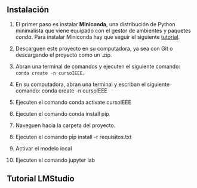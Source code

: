 ## Instalación

1. El primer paso es instalar **Miniconda**, una distribución de Python minimalista que viene equipado con el gestor de ambientes y paquetes *conda*. Para instalar Miniconda hay que seguir el siguiente [tutorial](https://www.anaconda.com/docs/getting-started/miniconda/main). 

2. Descarguen este proyecto en su computadora, ya sea con Git o descargando el proyecto como un .zip.

3. Abran una terminal de comandos y ejecuten el siguiente comando: `conda create -n cursoIEEE`. 
   
4. En su computadora, abran una terminal y escriban el siguiente comando: conda create -n cursoIEEE
   
6. Ejecuten el comando conda activate cursoIEEE
7. Ejecuten el comando conda install pip
8. Naveguen hacia la carpeta del proyecto.
9. Ejecuten el comando pip install -r requisitos.txt
10. Activar el modelo local
11. Ejecuten el comando jupyter lab
   
## Tutorial LMStudio
